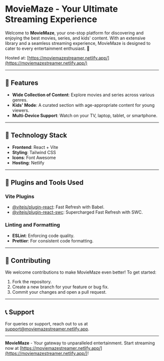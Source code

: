 # MovieMaze - Your Ultimate Streaming Experience

Welcome to **MovieMaze**, your one-stop platform for discovering and enjoying the best movies, series, and kids' content. With an extensive library and a seamless streaming experience, MovieMaze is designed to cater to every entertainment enthusiast. 🌟

Hosted at: [https://moviemazestreamer.netlify.app/](https://moviemazestreamer.netlify.app/)

---

## 🚀 Features

- **Wide Collection of Content**: Explore movies and series across various genres.
- **Kids' Mode**: A curated section with age-appropriate content for young viewers.
- **Multi-Device Support**: Watch on your TV, laptop, tablet, or smartphone.

---

## 🔧 Technology Stack

- **Frontend**: React + Vite
- **Styling**: Tailwind CSS
- **Icons**: Font Awesome
- **Hosting**: Netlify

---

## 🧩 Plugins and Tools Used

### Vite Plugins
- [@vitejs/plugin-react](https://github.com/vitejs/vite-plugin-react): Fast Refresh with Babel.
- [@vitejs/plugin-react-swc](https://github.com/vitejs/vite-plugin-react-swc): Supercharged Fast Refresh with SWC.

### Linting and Formatting
- **ESLint**: Enforcing code quality.
- **Prettier**: For consistent code formatting.

---

## 🌟 Contributing

We welcome contributions to make MovieMaze even better! To get started:
1. Fork the repository.
2. Create a new branch for your feature or bug fix.
3. Commit your changes and open a pull request.

---

<!-- ## 📄 License

This project is licensed under the [MIT License](LICENSE). -->

<!-- --- -->

## 📞 Support

For queries or support, reach out to us at [support@moviemazestreamer.netlify.app](mailto:deepakdnayak2004@gmail.com).

---

**MovieMaze** - Your gateway to unparalleled entertainment. Start streaming now at [https://moviemazestreamer.netlify.app/](https://moviemazestreamer.netlify.app/)!

